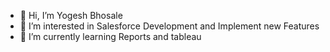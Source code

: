 - 👋 Hi, I’m Yogesh Bhosale 
- 👀 I’m interested in Salesforce Development and Implement new Features 
- 🌱 I’m currently learning Reports and tableau
 
